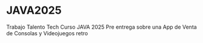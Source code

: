 # JAVA2025
Trabajo Talento Tech Curso JAVA 2025
Pre entrega sobre una App de Venta de Consolas y Videojuegos retro
